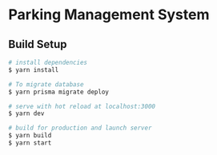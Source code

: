 # Parking Management System

## Build Setup

```bash
# install dependencies
$ yarn install

# To migrate database
$ yarn prisma migrate deploy

# serve with hot reload at localhost:3000
$ yarn dev

# build for production and launch server
$ yarn build
$ yarn start


```
